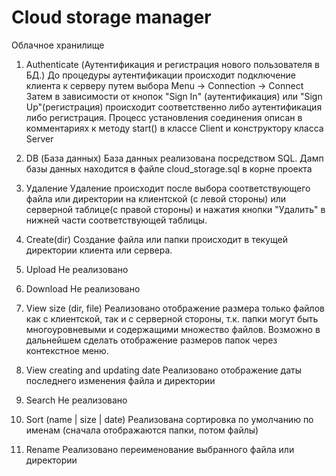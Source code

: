 <h1>Cloud storage manager</h1>

Облачное хранилище

1. Authenticate (Аутентификация и регистрация нового пользователя в БД.)
   До процедуры аутентификации происходит подключение клиента к серверу путем выбора Menu -> Connection -> Connect
   Затем в зависимости от кнопок "Sign In" (аутентификация) или "Sign Up"(регистрация) происходит соответственно
   либо аутентификация либо регистрация. Процесс установления соединения описан в комментариях к методу start()
   в классе Client и конструктору класса Server
2. DB (База данных)
   База данных реализована посредством SQL. Дамп базы данных находится в файле cloud_storage.sql в корне проекта
3. Удаление
   Удаление происходит после выбора соответствующего файла или директории на клиентской (с левой стороны) или
   серверной таблице(с правой стороны) и нажатия кнопки "Удалить" в нижней части соответствующей таблицы.
4. Create(dir)
   Создание файла или папки происходит в текущей директории клиента или сервера.
5. Upload
   Не реализовано
6. Download
   Не реализовано
7. View size (dir, file)
   Реализовано отображение размера только файлов как с клиентской, так и с серверной стороны, т.к. папки могут быть
   многоуровневыми и содержащими множество файлов. Возможно в дальнейшем сделать отображение размеров папок через
   контекстное меню.
8. View creating and updating date
   Реализовано отображение даты последнего изменения файла и директории
9. Search
   Не реализовано
10. Sort (name | size | date)
   Реализована сортировка по умолчанию по именам (сначала отображаются папки, потом файлы)

11. Rename
   Реализовано переименование выбранного файла или директории